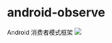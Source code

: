 # android-observe
Android 消费者模式框架
[![](https://jitpack.io/v/mutoukenji/android-observe.svg)](https://jitpack.io/#mutoukenji/android-observe)
